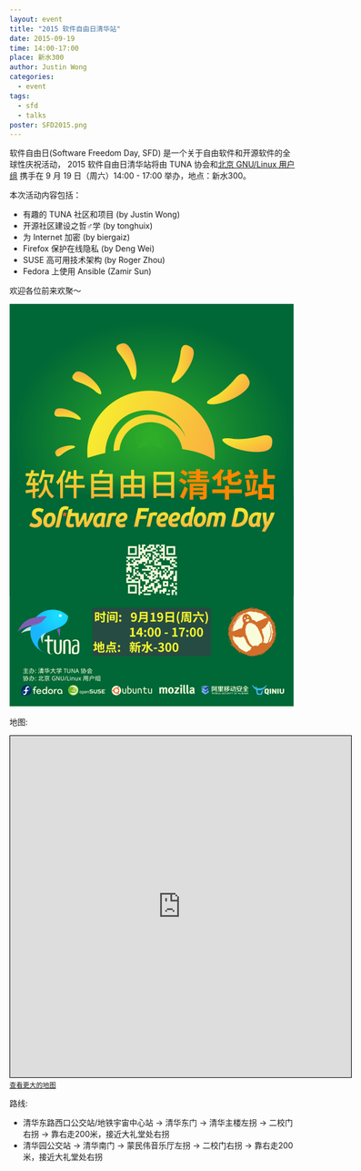 ```yaml
---
layout: event
title: "2015 软件自由日清华站"
date: 2015-09-19
time: 14:00-17:00
place: 新水300
author: Justin Wong
categories:
  - event
tags:
  - sfd
  - talks
poster: SFD2015.png
---
```


软件自由日(Software Freedom Day, SFD) 是一个关于自由软件和开源软件的全球性庆祝活动，
2015 软件自由日清华站将由 TUNA 协会和[北京 GNU/Linux 用户组][blug] 携手在 9 月 19 日（周六）14:00 - 17:00 举办，地点：新水300。

本次活动内容包括：

- 有趣的 TUNA 社区和项目 (by Justin Wong)
- 开源社区建设之哲♂学 (by tonghuix)
- 为 Internet 加密 (by biergaiz)
- Firefox 保护在线隐私 (by Deng Wei)
- SUSE 高可用技术架构 (by Roger Zhou)
- Fedora 上使用 Ansible (Zamir Sun) 

欢迎各位前来欢聚～

[blug]: http://beijinglug.github.io/

<!--more -->
![](/assets/img/events/SFD2015.png)

地图: 

<iframe width="600" height="600" frameborder="0" scrolling="no" marginheight="0" marginwidth="0" src="http://www.openstreetmap.org/export/embed.html?bbox=116.30524992942809%2C39.996610538519086%2C116.3334023952484%2C40.00805888699422&amp;layer=mapnik&amp;marker=40.00233495270762%2C116.31932616233826" style="border: 1px solid black"></iframe><br/><small><a href="http://www.openstreetmap.org/?mlat=40.00233&amp;mlon=116.31933#map=17/40.00233/116.31933">查看更大的地图</a></small>

路线:

- 清华东路西口公交站/地铁宇宙中心站 -> 清华东门 -> 清华主楼左拐 -> 二校门右拐 -> 靠右走200米，接近大礼堂处右拐
- 清华园公交站 -> 清华南门 -> 蒙民伟音乐厅左拐 -> 二校门右拐 -> 靠右走200米，接近大礼堂处右拐
